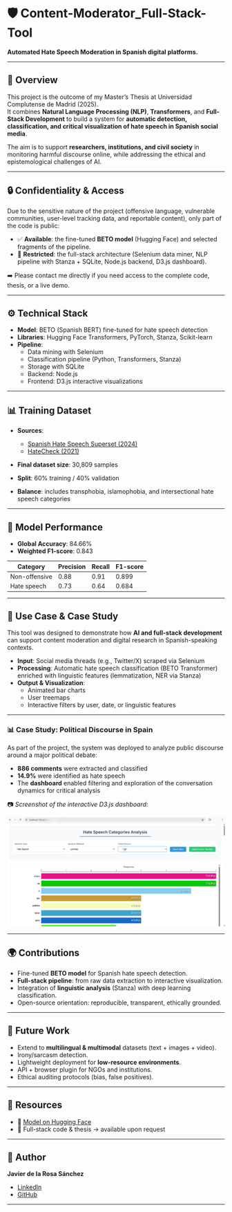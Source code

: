 # 🛡️ Content-Moderator_Full-Stack-Tool  
**Automated Hate Speech Moderation in Spanish digital platforms.**  

---

## 📖 Overview  
This project is the outcome of my Master’s Thesis at Universidad Complutense de Madrid (2025).  
It combines **Natural Language Processing (NLP)**, **Transformers**, and **Full-Stack Development** to build a system for **automatic detection, classification, and critical visualization of hate speech in Spanish social media**.  

The aim is to support **researchers, institutions, and civil society** in monitoring harmful discourse online, while addressing the ethical and epistemological challenges of AI.  

---

## 🔒 Confidentiality & Access  
Due to the sensitive nature of the project (offensive language, vulnerable communities, user-level tracking data, and reportable content), only part of the code is public:  

- ✅ **Available**: the fine-tuned **BETO model** (Hugging Face) and selected fragments of the pipeline.  
- 🔐 **Restricted**: the full-stack architecture (Selenium data miner, NLP pipeline with Stanza + SQLite, Node.js backend, D3.js dashboard).  

➡️ Please contact me directly if you need access to the complete code, thesis, or a live demo.  

---

## ⚙️ Technical Stack  
- **Model**: BETO (Spanish BERT) fine-tuned for hate speech detection  
- **Libraries**: Hugging Face Transformers, PyTorch, Stanza, Scikit-learn  
- **Pipeline**:  
  - Data mining with Selenium  
  - Classification pipeline (Python, Transformers, Stanza)  
  - Storage with SQLite  
  - Backend: Node.js  
  - Frontend: D3.js interactive visualizations  

---

## 📊 Training Dataset  
- **Sources**:  
  - [Spanish Hate Speech Superset (2024)](https://huggingface.co/datasets/manueltonneau/spanish-hate-speech-superset)  
  - [HateCheck (2021)](https://huggingface.co/datasets/Paul/hatecheck)  

- **Final dataset size**: 30,809 samples  
- **Split**: 60% training / 40% validation  
- **Balance**: includes transphobia, islamophobia, and intersectional hate speech categories  

---

## 🧪 Model Performance  
- **Global Accuracy**: 84.66%  
- **Weighted F1-score**: 0.843  

| Category       | Precision | Recall | F1-score |
|----------------|-----------|--------|----------|
| Non-offensive  | 0.88      | 0.91   | 0.899    |
| Hate speech    | 0.73      | 0.64   | 0.684    |

---

## 🚀 Use Case & Case Study  

This tool was designed to demonstrate how **AI and full-stack development** can support content moderation and digital research in Spanish-speaking contexts.  

- **Input**: Social media threads (e.g., Twitter/X) scraped via Selenium  
- **Processing**: Automatic hate speech classification (BETO Transformer) enriched with linguistic features (lemmatization, NER via Stanza)  
- **Output & Visualization**:  
  - Animated bar charts  
  - User treemaps  
  - Interactive filters by user, date, or linguistic features  

---

### 📊 Case Study: Political Discourse in Spain  

As part of the project, the system was deployed to analyze public discourse around a major political debate:  

- **886 comments** were extracted and classified  
- **14.9%** were identified as hate speech  
- The **dashboard** enabled filtering and exploration of the conversation dynamics for critical analysis  

📷 *Screenshot of the interactive D3.js dashboard:* 

![Dashboard Preview](screenshot_1.png)

---

## 🌍 Contributions  
- Fine-tuned **BETO model** for Spanish hate speech detection.  
- **Full-stack pipeline**: from raw data extraction to interactive visualization.  
- Integration of **linguistic analysis** (Stanza) with deep learning classification.  
- Open-source orientation: reproducible, transparent, ethically grounded.  

---

## 🔮 Future Work  
- Extend to **multilingual & multimodal** datasets (text + images + video).  
- Irony/sarcasm detection.  
- Lightweight deployment for **low-resource environments**.  
- API + browser plugin for NGOs and institutions.  
- Ethical auditing protocols (bias, false positives).  

---

## 📂 Resources  
- 🤗 [Model on Hugging Face](https://huggingface.co/delarosajav95/HateSpeech-BETO-cased-v2)  
- 📄 Full-stack code & thesis → available upon request  

---

## 👤 Author  
**Javier de la Rosa Sánchez**  
- [LinkedIn](https://www.linkedin.com/in/delarosajav95/)  
- [GitHub](https://github.com/delarosajav)  

---



